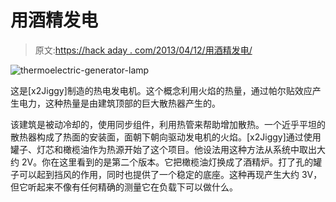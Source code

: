 # 用酒精发电

> 原文:[https://hack aday . com/2013/04/12/用酒精发电/](https://hackaday.com/2013/04/12/generating-electricity-from-alcohol/)

![thermoelectric-generator-lamp](../Images/2b99df9d4070c7b204041ca873518f39.png)

这是[x2Jiggy]制造的热电发电机。这个概念利用火焰的热量，通过帕尔贴效应产生电力，这种热量是由建筑顶部的巨大散热器产生的。

该建筑是被动冷却的，使用同步组件，利用热管来帮助增加散热。一个近乎平坦的散热器构成了热面的安装面，面朝下朝向驱动发电机的火焰。[x2Jiggy]通过使用罐子、灯芯和橄榄油作为热源开始了这个项目。他设法用这种方法从系统中取出大约 2V。你在这里看到的是第二个版本。它把橄榄油灯换成了酒精炉。打了孔的罐子可以起到挡风的作用，同时也提供了一个稳定的底座。这种再现产生大约 3V，但它听起来不像有任何精确的测量它在负载下可以做什么。